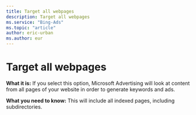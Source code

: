 ```yaml
---
title: Target all webpages
description: Target all webpages
ms.service: "Bing-Ads"
ms.topic: "article"
author: eric-urban
ms.author: eur
---
```


# Target all webpages

**What it is:** If you select this option, Microsoft Advertising will look at content from all pages of your website in order to generate keywords and ads.

**What you need to know:** This will include all indexed pages, including subdirectories.


